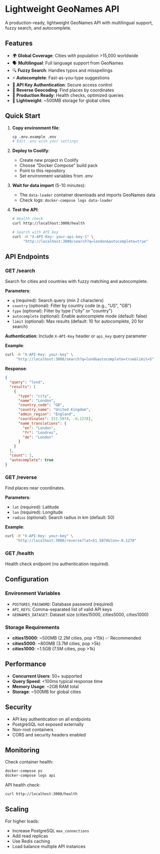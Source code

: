 # Lightweight GeoNames API

A production-ready, lightweight GeoNames API with multilingual support, fuzzy search, and autocomplete.

## Features

- 🌍 **Global Coverage**: Cities with population >15,000 worldwide
- 🗣️ **Multilingual**: Full language support from GeoNames
- 🔍 **Fuzzy Search**: Handles typos and misspellings
- ⚡ **Autocomplete**: Fast-as-you-type suggestions
- 🔐 **API Key Authentication**: Secure access control
- 📍 **Reverse Geocoding**: Find places by coordinates
- 🚀 **Production Ready**: Health checks, optimized queries
- 💾 **Lightweight**: ~500MB storage for global cities

## Quick Start

1. **Copy environment file**:
   ```bash
   cp .env.example .env
   # Edit .env with your settings
   ```

2. **Deploy to Coolify**:
   - Create new project in Coolify
   - Choose "Docker Compose" build pack
   - Point to this repository
   - Set environment variables from .env

3. **Wait for data import** (5-10 minutes):
   - The `data-loader` container downloads and imports GeoNames data
   - Check logs: `docker-compose logs data-loader`

4. **Test the API**:
   ```bash
   # Health check
   curl http://localhost:3000/health
   
   # Search with API key
   curl -H "X-API-Key: your-api-key-1" \
        "http://localhost:3000/search?q=london&autocomplete=true"
   ```

## API Endpoints

### GET /search
Search for cities and countries with fuzzy matching and autocomplete.

**Parameters**:
- `q` (required): Search query (min 2 characters)
- `country` (optional): Filter by country code (e.g., "US", "GB")
- `type` (optional): Filter by type ("city" or "country")
- `autocomplete` (optional): Enable autocomplete mode (default: false)
- `limit` (optional): Max results (default: 10 for autocomplete, 20 for search)

**Authentication**: Include `X-API-Key` header or `api_key` query parameter

**Example**:
```bash
curl -H "X-API-Key: your-key" \
     "http://localhost:3000/search?q=lond&autocomplete=true&limit=5"
```

**Response**:
```json
{
  "query": "lond",
  "results": [
    {
      "type": "city",
      "name": "London",
      "country_code": "GB",
      "country_name": "United Kingdom",
      "admin_region": "England",
      "coordinates": [51.5074, -0.1278],
      "name_translations": {
        "en": "London",
        "fr": "Londres",
        "de": "London"
      }
    }
  ],
  "count": 1,
  "autocomplete": true
}
```

### GET /reverse
Find places near coordinates.

**Parameters**:
- `lat` (required): Latitude
- `lon` (required): Longitude  
- `radius` (optional): Search radius in km (default: 50)

**Example**:
```bash
curl -H "X-API-Key: your-key" \
     "http://localhost:3000/reverse?lat=51.5074&lon=-0.1278"
```

### GET /health
Health check endpoint (no authentication required).

## Configuration

### Environment Variables

- `POSTGRES_PASSWORD`: Database password (required)
- `API_KEYS`: Comma-separated list of valid API keys
- `GEONAMES_DATASET`: Dataset size (cities15000, cities5000, cities1000)

### Storage Requirements

- **cities15000**: ~500MB (2.2M cities, pop >15k) ✅ Recommended
- **cities5000**: ~800MB (3.7M cities, pop >5k)
- **cities1000**: ~1.5GB (7.5M cities, pop >1k)

## Performance

- **Concurrent Users**: 50+ supported
- **Query Speed**: <100ms typical response time
- **Memory Usage**: ~2GB RAM total
- **Storage**: ~500MB for global cities

## Security

- API key authentication on all endpoints
- PostgreSQL not exposed externally
- Non-root containers
- CORS and security headers enabled

## Monitoring

Check container health:
```bash
docker-compose ps
docker-compose logs api
```

API health check:
```bash
curl http://localhost:3000/health
```

## Scaling

For higher loads:
- Increase PostgreSQL `max_connections`
- Add read replicas
- Use Redis caching
- Load balance multiple API instances